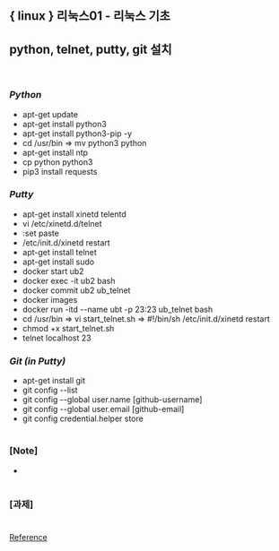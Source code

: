 ## { linux } 리눅스01 - 리눅스 기초

>

## python, telnet, putty, git 설치

<br>

### _Python_

- apt-get update
- apt-get install python3
- apt-get install python3-pip -y
- cd /usr/bin => mv python3 python
- apt-get install ntp
- cp python python3
- pip3 install requests

### _Putty_

- apt-get install xinetd telentd
- vi /etc/xinetd.d/telnet
- :set paste
- /etc/init.d/xinetd restart
- apt-get install telnet
- apt-get install sudo
- docker start ub2
- docker exec -it ub2 bash
- docker commit ub2 ub_telnet
- docker images
- docker run -itd --name ubt -p 23:23 ub_telnet bash
- cd /usr/bin => vi start_telnet.sh => #!/bin/sh /etc/init.d/xinetd restart
- chmod +x start_telnet.sh
- telnet localhost 23

### _Git (in Putty)_

- apt-get install git
- git config --list
- git config --global user.name [github-username]
- git config --global user.email [github-email]
- git config credential.helper store

#

### [Note]

-

#

### [과제]

#

[Reference](https://www.youtube.com/watch?v=6Sr3e5MEUvI&t=1093s)
